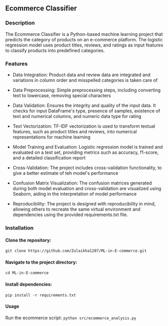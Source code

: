 ## Ecommerce Classifier

### Description
The Ecommerce Classifier is a Python-based machine learning project that predicts the category of products on an e-commerce platform. The logistic regression model uses product titles, reviews, and ratings as input features to classify products into predefined categories.

### Features
- Data Integration: Product data and review data are integrated and variations in column order and misspelled categories is taken care of

- Data Preprocessing: Simple preprocessing steps, including converting text to lowercase, removing special characters

- Data Validation: Ensures the integrity and quality of the input data. It checks for input DataFrame's type, presence of samples, existence of text and numerical columns, and numeric data type for rating

- Text Vectorization: TF-IDF vectorization is used to transform textual features, such as product titles and reviews, into numerical representations for machine learning

- Model Training and Evaluation: Logistic regression model is trained and evaluated on a test set, providing metrics such as accuracy, f1-score, and a detailed classification report

- Cross-Validation: The project includes cross-validation functionality, to give a better estimate of teh model's performance

- Confusion Matrix Visualization: The confusion matrices generated during both model evaluation and cross-validation are visualized using Seaborn, aiding in the interpretation of model performance

- Reproducibility: The project is designed with reproducibility in mind, allowing others to recreate the same virtual environment and dependencies using the provided requirements.txt file.

### Installation

#### Clone the repository:
`git clone https://github.com/Zulaikha1207/ML-in-E-commerce.git`

#### Navigate to the project directory:
`cd ML-in-E-commerce`

#### Install dependencies:
`pip install -r requirements.txt`

#### Usage
Run the ecommerce script:
`python src/ecommerce_analysis.py`
